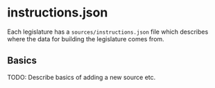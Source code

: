 # instructions.json

Each legislature has a `sources/instructions.json` file which describes where the data for building the legislature comes from.

## Basics

TODO: Describe basics of adding a new source etc.
